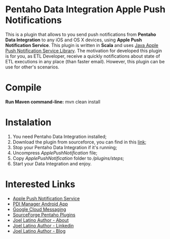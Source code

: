 Pentaho Data Integration Apple Push Notifications
=============================

This is a plugin that allows to you send push notifications from **Pentaho Data Integration** to any iOS and OS X devices, using **Apple Push Notification Service**. This plugin is written in **Scala** and uses [Java Apple Push Notification Service Library](https://github.com/notnoop/java-apns/).
The motivation for developed this plugin is for you, as ETL Developer, receive a quickly notifications about state of ETL executions in any place (than faster email). However, this plugin can be use for other's scenarios.


Compile
=============================
**Run Maven command-line:** mvn clean install

Instalation
===========
1. You need Pentaho Data Integration installed;
2. Download  the plugin from sourceforce, you can find in this [link](https://sourceforge.net/projects/pentaho-plugins/files/Pentaho%20Data%20Integration/PDI%20Apple%20Push%20Notifications/);
3. Stop your Pentaho Data Integration if it's running;
4. Uncompress *ApplePushNotification* file;
5. Copy *ApplePushNotification* folder to *<pdi-folder-installation>/plugins/steps*; 
6. Start your Data Integration and enjoy.

Interested Links
=======
* [Apple Push Notification Service](http://developer.apple.com/library/mac/documentation/NetworkingInternet/Conceptual/RemoteNotificationsPG/Chapters/ApplePushService.html#//apple_ref/doc/uid/TP40008194-CH100-SW9)
* [PDI Manager Android App](https://play.google.com/store/apps/details?id=com.latinojoel.pdimanager)
* [Google Cloud Messaging](http://developer.android.com/google/gcm/)
* [SourceForge Pentaho Plugins](http://sourceforge.net/projects/pentaho-plugins/)
* [Joel Latino Author - About](https://about.me/latinojoel)
* [Joel Latino Author - Linkedin](http://pt.linkedin.com/in/latinojoel)
* [Joel Latino Author - Blog](http://joel-latino.blogspot.com/)

